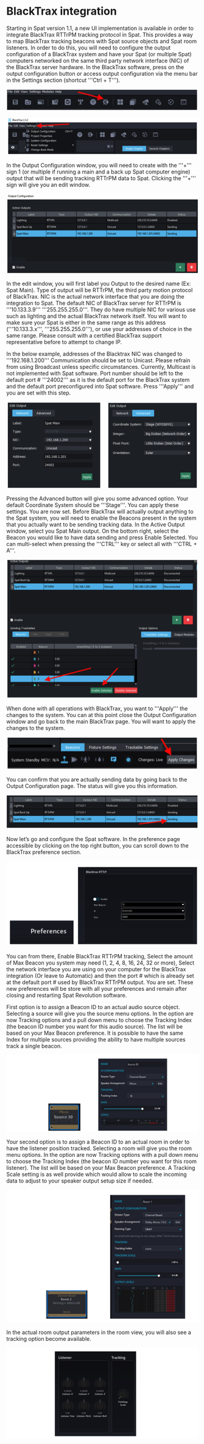 # BlackTrax integration

Starting in Spat version 1.1, a new UI implementation is available in order to integrate BlackTrax RTTrPM tracking protocol in Spat. This provides a way to map BlackTrax tracking beacons with Spat source objects and Spat room listeners. In order to do this, you will need to configure the output configuration of a BlackTrax system and have your Spat (or multiple Spat) computers networked on the same third party network interface (NIC) of the BlackTrax server hardware. In the BlackTrax software, press on the output configuration button or access output configuration via the menu bar in the Settings section (shortcut '''Ctrl + T''').

![](include/SpatRevolution_UserGuide_-324.jpg)

![](include/SpatRevolution_UserGuide_-326.jpg)

In the Output Configuration window, you will need to create with the '''+''' sign 1 (or
multiple if running a main and a back up Spat computer engine) output that will be
sending tracking RTTrPM data to Spat. Clicking the '''+''' sign will give you an edit window.


![](include/SpatRevolution_UserGuide_-328.jpg)

In the edit window, you will first label you Output to the desired name (Ex: Spat Main). Type of output will be RTTrPM, the third party motion protocol of BlackTrax. NIC is the actual network interface that you are doing the integration to Spat. The default NIC of BlackTrax server for RTTrPM is '''10.133.3.9''' '''255.255.255.0'''. They do have multiple NIC for various use such as lighting and the actual BlackTrax network itself. You will want to make sure your Spat is either in the same range as this address ('''10.133.3.x''', '''255.255.255.0'''), or use your addresses of choice in the same range. Please consult with a certified BlackTrax support representative before to attempt to change IP. 

In the below example, addresses of the Blacktrax NIC was changed to '''192.168.1.200''' Communication should be set to Unicast. Please refrain from using Broadcast unless specific circumstances. Currently, Multicast is not implemented with Spat software. Port number should be left to the default port # '''24002''' as it is the default port for the BlackTrax system and the default port preconfigured into Spat software. Press '''Apply''' and you are set with this step.


![](include/SpatRevolution_UserGuide_-330.jpg)

Pressing the Advanced button will give you some advanced option. Your default Coordinate System should be '''Stage'''. You can apply these settings. You are now set. Before BlackTrax will actually output anything to the Spat system, you will need to enable the Beacons present in the system that you actually want to be sending tracking data. In the Active Output window, select you Spat Main output. On the bottom right, select the Beacon you would like to have data sending and press Enable Selected. You can multi-select when pressing the '''CTRL''' key or select all with '''CTRL + A'''.

![](include/SpatRevolution_UserGuide_-332.jpg)

When done with all operations with BlackTrax, you want to '''Apply''' the changes to the system. You can at this point close the Output Configuration window and go back to the main BlackTrax page. You will want to apply the changes to the system.

![](include/SpatRevolution_UserGuide_-334.jpg)

You can confirm that you are actually sending data by going back to the Output
Configuration page. The status will give you this information.

![](include/SpatRevolution_UserGuide_-336.jpg)

Now let’s go and configure the Spat software. In the preference page accessible by
clicking on the top right button, you can scroll down to the BlackTrax preference
section.

![](include/SpatRevolution_UserGuide_-338.jpg)

You can from there, Enable BlackTrax RTTrPM tracking, Select the amount of Max Beacon you system may need (1, 2, 4, 8, 16, 24, 32 or more), Select the network interface you are using on your computer for the BlackTrax integration (Or leave to Automatic) and then the port # which is already set at the default port # used by BlackTrax RTTrPM output. You are set. These new preferences will be store with all your preferences and
remain after closing and restarting Spat Revolution software. 

First option is to assign a Beacon ID to an actual audio source object. Selecting a source will give you the source menu options. In the option are now Tracking options and a pull down menu to choose the Tracking Index (the beacon ID number you want for this audio source). The list will be based on your Max Beacon preference. It is possible to have the same Index for multiple sources providing the ability to have multiple sources track a single beacon.

![](include/SpatRevolution_UserGuide_-340.jpg)

Your second option is to assign a Beacon ID to an actual room in order to have the listener position tracked. Selecting a room will give you the room menu options. In the option are now Tracking options with a pull down menu to choose the Tracking Index (the beacon ID number you want for this room listener). The list will be based on your Max Beacon preference. A Tracking Scale setting is as well provide which would allow to scale the incoming data to adjust to your speaker output setup size if needed.

![](include/SpatRevolution_UserGuide_-342.jpg)

In the actual room output parameters in the room view, you will also see a tracking option become available.

![](include/SpatRevolution_UserGuide_-344.jpg)